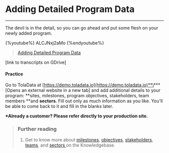# Adding Detailed Program Data

---

The devil is in the detail, so you can go ahead and put some flesh on your newly added program.

{%youtube%} ALCJNxj2aMo {%endyoutube%}  
> [Adding Detailed Program Data](https://www.youtube.com/embed/ALCJNxj2aMo?rel=0)

\[link to transcripts on GDrive\]

#### Practice

Go to TolaData at [https://demo.toladata.io](https://demo.toladata.io)**\*** \[Opens an external website in a new tab\] and add additional details to your program: **sites, milestones, program objectives, stakeholders, team members **and **sectors**. Fill out only as much information as you like. You'll be able to come back to it and fill in the blanks later.

**\*Already a customer? Please refer directly to your production site.**

> ### Further reading
>
> 1. Get to know more about [milestones](https://help.toladata.com/6-programs/milestones.html), [objectives](https://help.toladata.com/6-programs/objectives.html), [stakeholders](https://help.toladata.com/6-programs/stakeholder.html), [teams](https://help.toladata.com/6-programs/team.html), and [sectors ](https://help.toladata.com/6-programs/sector.html) on the Knowledgebase.

## 

## 



